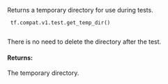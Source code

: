 Returns a temporary directory for use during tests.



```
 tf.compat.v1.test.get_temp_dir()
 
```

There is no need to delete the directory after the test.



#### Returns:
The temporary directory.

